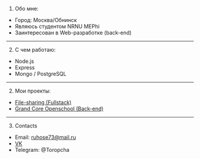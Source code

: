 1.	Обо мне:
*  Город: Москва/Обнинск
*  Являюсь студентом NRNU MEPhi
*  Заинтересован в Web-разработке (back-end)

---
2.  С чем работаю:
*  Node.js
*  Express
*  Mongo / PostgreSQL

---
2.	Мои проекты:
*  [File-sharing (Fullstack)](https://github.com/file-sharing-erp-team/file-sharing)
*  [Grand Core Openschool (Back-end)](https://github.com/grandcore/openschool)

---
3.	Contacts
*  Email: ruhose73@mail.ru 
*  [VK](https://vk.com/chegevarys)
*  Telegram: @Toropcha
